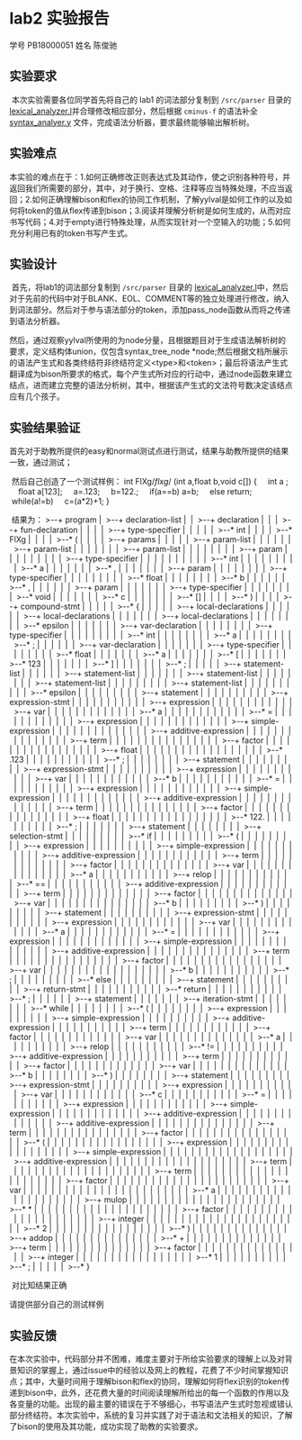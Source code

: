 # lab2 实验报告

学号 PB18000051 姓名 陈俊驰

## 实验要求

​	本次实验需要各位同学首先将自己的 lab1 的词法部分复制到 `/src/parser` 目录的 [lexical\_analyzer.l](./src/parser/lexical\_analyzer.l)并合理修改相应部分，然后根据 `cminus-f` 的语法补全 [syntax\_analyer.y](./src/parser/syntax_analyzer.y) 文件，完成语法分析器，要求最终能够输出解析树。

## 实验难点

​	本实验的难点在于：1.如何正确修改正则表达式及其动作，使之识别各种符号，并返回我们所需要的部分，其中，对于换行、空格、注释等应当特殊处理，不应当返回；2.如何正确理解bison和flex的协同工作机制，了解yylval是如何工作的以及如何将token的值从flex传递到bison；3.阅读并理解分析树是如何生成的，从而对应书写代码；4.对于empty进行特殊处理，从而实现针对一个空输入的功能；5.如何充分利用已有的token书写产生式。

## 实验设计

​	首先，将lab1的词法部分复制到 `/src/parser` 目录的 [lexical\_analyzer.l](./src/parser/lexical\_analyzer.l)中，然后对于先前的代码中对于BLANK、EOL、COMMENT等的独立处理进行修改，纳入到词法部分。然后对于参与语法部分的token，添加pass_node函数从而将之传递到语法分析器。

​	然后，通过观察yylval所使用的为node分量，且根据题目对于生成语法解析树的要求，定义结构体union，仅包含syntax_tree_node *node;然后根据文档所展示的语法产生式和各类终结符非终结符定义\<type\>和\<token\>；最后将语法产生式翻译成为bison所要求的格式，每个产生式所对应的行动中，通过node函数来建立结点，进而建立完整的语法分析树，其中，根据该产生式的文法符号数决定该结点应有几个孩子。

## 实验结果验证

​	首先对于助教所提供的easy和normal测试点进行测试，结果与助教所提供的结果一致，通过测试；

​	然后自己创造了一个测试样例：
int FlXg/*flxg*/ (int a,float b,void c[])
{
    int a ;
    float a[123];
    a=.123;
    b=122.;
    if(a==b) a=b;
    else return;
    while(a!=b)
    c=(a*2)+1;
}


​	结果为：
\>--+ program
|  >--+ declaration-list
|  |  >--+ declaration
|  |  |  >--+ fun-declaration
|  |  |  |  >--+ type-specifier
|  |  |  |  |  >--* int
|  |  |  |  >--* FlXg
|  |  |  |  >--* (
|  |  |  |  >--+ params
|  |  |  |  |  >--+ param-list
|  |  |  |  |  |  >--+ param-list
|  |  |  |  |  |  |  >--+ param-list
|  |  |  |  |  |  |  |  >--+ param
|  |  |  |  |  |  |  |  |  >--+ type-specifier
|  |  |  |  |  |  |  |  |  |  >--* int
|  |  |  |  |  |  |  |  |  >--* a
|  |  |  |  |  |  |  >--* ,
|  |  |  |  |  |  |  >--+ param
|  |  |  |  |  |  |  |  >--+ type-specifier
|  |  |  |  |  |  |  |  |  >--* float
|  |  |  |  |  |  |  |  >--* b
|  |  |  |  |  |  >--* ,
|  |  |  |  |  |  >--+ param
|  |  |  |  |  |  |  >--+ type-specifier
|  |  |  |  |  |  |  |  >--* void
|  |  |  |  |  |  |  >--* c
|  |  |  |  |  |  |  >--* []
|  |  |  |  >--* )
|  |  |  |  >--+ compound-stmt
|  |  |  |  |  >--* {
|  |  |  |  |  >--+ local-declarations
|  |  |  |  |  |  >--+ local-declarations
|  |  |  |  |  |  |  >--+ local-declarations
|  |  |  |  |  |  |  |  >--* epsilon
|  |  |  |  |  |  |  >--+ var-declaration
|  |  |  |  |  |  |  |  >--+ type-specifier
|  |  |  |  |  |  |  |  |  >--* int
|  |  |  |  |  |  |  |  >--* a
|  |  |  |  |  |  |  |  >--* ;
|  |  |  |  |  |  >--+ var-declaration
|  |  |  |  |  |  |  >--+ type-specifier
|  |  |  |  |  |  |  |  >--* float
|  |  |  |  |  |  |  >--* a
|  |  |  |  |  |  |  >--* [
|  |  |  |  |  |  |  >--* 123
|  |  |  |  |  |  |  >--* ]
|  |  |  |  |  |  |  >--* ;
|  |  |  |  |  >--+ statement-list
|  |  |  |  |  |  >--+ statement-list
|  |  |  |  |  |  |  >--+ statement-list
|  |  |  |  |  |  |  |  >--+ statement-list
|  |  |  |  |  |  |  |  |  >--+ statement-list
|  |  |  |  |  |  |  |  |  |  >--* epsilon
|  |  |  |  |  |  |  |  |  >--+ statement
|  |  |  |  |  |  |  |  |  |  >--+ expression-stmt
|  |  |  |  |  |  |  |  |  |  |  >--+ expression
|  |  |  |  |  |  |  |  |  |  |  |  >--+ var
|  |  |  |  |  |  |  |  |  |  |  |  |  >--* a
|  |  |  |  |  |  |  |  |  |  |  |  >--* =
|  |  |  |  |  |  |  |  |  |  |  |  >--+ expression
|  |  |  |  |  |  |  |  |  |  |  |  |  >--+ simple-expression
|  |  |  |  |  |  |  |  |  |  |  |  |  |  >--+ additive-expression
|  |  |  |  |  |  |  |  |  |  |  |  |  |  |  >--+ term
|  |  |  |  |  |  |  |  |  |  |  |  |  |  |  |  >--+ factor
|  |  |  |  |  |  |  |  |  |  |  |  |  |  |  |  |  >--+ float
|  |  |  |  |  |  |  |  |  |  |  |  |  |  |  |  |  |  >--* .123
|  |  |  |  |  |  |  |  |  |  |  >--* ;
|  |  |  |  |  |  |  |  >--+ statement
|  |  |  |  |  |  |  |  |  >--+ expression-stmt
|  |  |  |  |  |  |  |  |  |  >--+ expression
|  |  |  |  |  |  |  |  |  |  |  >--+ var
|  |  |  |  |  |  |  |  |  |  |  |  >--* b
|  |  |  |  |  |  |  |  |  |  |  >--* =
|  |  |  |  |  |  |  |  |  |  |  >--+ expression
|  |  |  |  |  |  |  |  |  |  |  |  >--+ simple-expression
|  |  |  |  |  |  |  |  |  |  |  |  |  >--+ additive-expression
|  |  |  |  |  |  |  |  |  |  |  |  |  |  >--+ term
|  |  |  |  |  |  |  |  |  |  |  |  |  |  |  >--+ factor
|  |  |  |  |  |  |  |  |  |  |  |  |  |  |  |  >--+ float
|  |  |  |  |  |  |  |  |  |  |  |  |  |  |  |  |  >--* 122.
|  |  |  |  |  |  |  |  |  |  >--* ;
|  |  |  |  |  |  |  >--+ statement
|  |  |  |  |  |  |  |  >--+ selection-stmt
|  |  |  |  |  |  |  |  |  >--* if
|  |  |  |  |  |  |  |  |  >--* (
|  |  |  |  |  |  |  |  |  >--+ expression
|  |  |  |  |  |  |  |  |  |  >--+ simple-expression
|  |  |  |  |  |  |  |  |  |  |  >--+ additive-expression
|  |  |  |  |  |  |  |  |  |  |  |  >--+ term
|  |  |  |  |  |  |  |  |  |  |  |  |  >--+ factor
|  |  |  |  |  |  |  |  |  |  |  |  |  |  >--+ var
|  |  |  |  |  |  |  |  |  |  |  |  |  |  |  >--* a
|  |  |  |  |  |  |  |  |  |  |  >--+ relop
|  |  |  |  |  |  |  |  |  |  |  |  >--* ==
|  |  |  |  |  |  |  |  |  |  |  >--+ additive-expression
|  |  |  |  |  |  |  |  |  |  |  |  >--+ term
|  |  |  |  |  |  |  |  |  |  |  |  |  >--+ factor
|  |  |  |  |  |  |  |  |  |  |  |  |  |  >--+ var
|  |  |  |  |  |  |  |  |  |  |  |  |  |  |  >--* b
|  |  |  |  |  |  |  |  |  >--* )
|  |  |  |  |  |  |  |  |  >--+ statement
|  |  |  |  |  |  |  |  |  |  >--+ expression-stmt
|  |  |  |  |  |  |  |  |  |  |  >--+ expression
|  |  |  |  |  |  |  |  |  |  |  |  >--+ var
|  |  |  |  |  |  |  |  |  |  |  |  |  >--* a
|  |  |  |  |  |  |  |  |  |  |  |  >--* =
|  |  |  |  |  |  |  |  |  |  |  |  >--+ expression
|  |  |  |  |  |  |  |  |  |  |  |  |  >--+ simple-expression
|  |  |  |  |  |  |  |  |  |  |  |  |  |  >--+ additive-expression
|  |  |  |  |  |  |  |  |  |  |  |  |  |  |  >--+ term
|  |  |  |  |  |  |  |  |  |  |  |  |  |  |  |  >--+ factor
|  |  |  |  |  |  |  |  |  |  |  |  |  |  |  |  |  >--+ var
|  |  |  |  |  |  |  |  |  |  |  |  |  |  |  |  |  |  >--* b
|  |  |  |  |  |  |  |  |  |  |  >--* ;
|  |  |  |  |  |  |  |  |  >--* else
|  |  |  |  |  |  |  |  |  >--+ statement
|  |  |  |  |  |  |  |  |  |  >--+ return-stmt
|  |  |  |  |  |  |  |  |  |  |  >--* return
|  |  |  |  |  |  |  |  |  |  |  >--* ;
|  |  |  |  |  |  >--+ statement
|  |  |  |  |  |  |  >--+ iteration-stmt
|  |  |  |  |  |  |  |  >--* while
|  |  |  |  |  |  |  |  >--* (
|  |  |  |  |  |  |  |  >--+ expression
|  |  |  |  |  |  |  |  |  >--+ simple-expression
|  |  |  |  |  |  |  |  |  |  >--+ additive-expression
|  |  |  |  |  |  |  |  |  |  |  >--+ term
|  |  |  |  |  |  |  |  |  |  |  |  >--+ factor
|  |  |  |  |  |  |  |  |  |  |  |  |  >--+ var
|  |  |  |  |  |  |  |  |  |  |  |  |  |  >--* a
|  |  |  |  |  |  |  |  |  |  >--+ relop
|  |  |  |  |  |  |  |  |  |  |  >--* !=
|  |  |  |  |  |  |  |  |  |  >--+ additive-expression
|  |  |  |  |  |  |  |  |  |  |  >--+ term
|  |  |  |  |  |  |  |  |  |  |  |  >--+ factor
|  |  |  |  |  |  |  |  |  |  |  |  |  >--+ var
|  |  |  |  |  |  |  |  |  |  |  |  |  |  >--* b
|  |  |  |  |  |  |  |  >--* )
|  |  |  |  |  |  |  |  >--+ statement
|  |  |  |  |  |  |  |  |  >--+ expression-stmt
|  |  |  |  |  |  |  |  |  |  >--+ expression
|  |  |  |  |  |  |  |  |  |  |  >--+ var
|  |  |  |  |  |  |  |  |  |  |  |  >--* c
|  |  |  |  |  |  |  |  |  |  |  >--* =
|  |  |  |  |  |  |  |  |  |  |  >--+ expression
|  |  |  |  |  |  |  |  |  |  |  |  >--+ simple-expression
|  |  |  |  |  |  |  |  |  |  |  |  |  >--+ additive-expression
|  |  |  |  |  |  |  |  |  |  |  |  |  |  >--+ additive-expression
|  |  |  |  |  |  |  |  |  |  |  |  |  |  |  >--+ term
|  |  |  |  |  |  |  |  |  |  |  |  |  |  |  |  >--+ factor
|  |  |  |  |  |  |  |  |  |  |  |  |  |  |  |  |  >--* (
|  |  |  |  |  |  |  |  |  |  |  |  |  |  |  |  |  >--+ expression
|  |  |  |  |  |  |  |  |  |  |  |  |  |  |  |  |  |  >--+ simple-expression
|  |  |  |  |  |  |  |  |  |  |  |  |  |  |  |  |  |  |  >--+ additive-expression
|  |  |  |  |  |  |  |  |  |  |  |  |  |  |  |  |  |  |  |  >--+ term
|  |  |  |  |  |  |  |  |  |  |  |  |  |  |  |  |  |  |  |  |  >--+ term
|  |  |  |  |  |  |  |  |  |  |  |  |  |  |  |  |  |  |  |  |  |  >--+ factor
|  |  |  |  |  |  |  |  |  |  |  |  |  |  |  |  |  |  |  |  |  |  |  >--+ var
|  |  |  |  |  |  |  |  |  |  |  |  |  |  |  |  |  |  |  |  |  |  |  |  >--* a
|  |  |  |  |  |  |  |  |  |  |  |  |  |  |  |  |  |  |  |  |  >--+ mulop
|  |  |  |  |  |  |  |  |  |  |  |  |  |  |  |  |  |  |  |  |  |  >--* *
|  |  |  |  |  |  |  |  |  |  |  |  |  |  |  |  |  |  |  |  |  >--+ factor
|  |  |  |  |  |  |  |  |  |  |  |  |  |  |  |  |  |  |  |  |  |  >--+ integer
|  |  |  |  |  |  |  |  |  |  |  |  |  |  |  |  |  |  |  |  |  |  |  >--* 2
|  |  |  |  |  |  |  |  |  |  |  |  |  |  |  |  |  >--* )
|  |  |  |  |  |  |  |  |  |  |  |  |  |  >--+ addop
|  |  |  |  |  |  |  |  |  |  |  |  |  |  |  >--* +
|  |  |  |  |  |  |  |  |  |  |  |  |  |  >--+ term
|  |  |  |  |  |  |  |  |  |  |  |  |  |  |  >--+ factor
|  |  |  |  |  |  |  |  |  |  |  |  |  |  |  |  >--+ integer
|  |  |  |  |  |  |  |  |  |  |  |  |  |  |  |  |  >--* 1
|  |  |  |  |  |  |  |  |  |  >--* ;
|  |  |  |  |  >--* }

​	对比知结果正确

请提供部分自己的测试样例

## 实验反馈

​	在本次实验中，代码部分并不困难，难度主要对于所给实验要求的理解上以及对背景知识的掌握上，通过issue中的经验以及网上的教程，花费了不少时间掌握知识点；其中，大量时间用于理解bison和flex的协同，理解如何将flex识别的token传递到bison中，此外，还花费大量的时间阅读理解所给出的每一个函数的作用以及各变量的功能。出现的最主要的错误在于不够细心，书写语法产生式时忽视或错认部分终结符。本次实验中，系统的复习并实践了对于语法和文法相关的知识，了解了bison的使用及其功能，成功实现了助教的实验要求。

